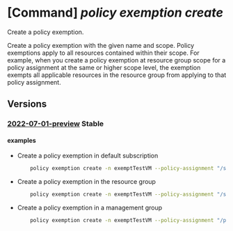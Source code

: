 # [Command] _policy exemption create_

Create a policy exemption.

Create a policy exemption with the given name and scope. Policy exemptions apply to all resources contained within their scope. For example, when you create a policy exemption at resource group scope for a policy assignment at the same or higher scope level, the exemption exempts all applicable resources in the resource group from applying to that policy assignment.

## Versions

### [2022-07-01-preview](/Resources/mgmt-plane/L3tzY29wZX0vcHJvdmlkZXJzL21pY3Jvc29mdC5hdXRob3JpemF0aW9uL3BvbGljeWV4ZW1wdGlvbnMve30=/2022-07-01-preview.xml) **Stable**

<!-- mgmt-plane /{scope}/providers/microsoft.authorization/policyexemptions/{} 2022-07-01-preview -->

#### examples

- Create a policy exemption in default subscription
    ```bash
        policy exemption create -n exemptTestVM --policy-assignment "/subscriptions/{subscriptionId}/providers/Microsoft.Authorization/policyAssignments/limitVMSku" --exemption-category "Waiver"
    ```

- Create a policy exemption in the resource group
    ```bash
        policy exemption create -n exemptTestVM --policy-assignment "/subscriptions/{subscriptionId}/providers/Microsoft.Authorization/policyAssignments/limitVMSku" --exemption-category "Waiver" --resource-group "myResourceGroup"
    ```

- Create a policy exemption in a management group
    ```bash
        policy exemption create -n exemptTestVM --policy-assignment "/providers/Microsoft.Management/managementGroups/{managementGroupName}/providers/Microsoft.Authorization/policyAssignments/limitVMSku" --exemption-category "Waiver" --scope "/providers/Microsoft.Management/managementGroups/{managementGroupName}"
    ```

